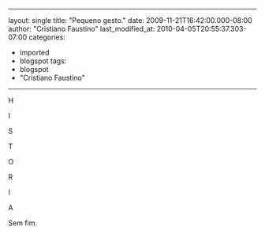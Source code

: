 
---
layout: single
title: "Pequeno gesto."
date: 2009-11-21T16:42:00.000-08:00
author: "Cristiano Faustino"
last_modified_at: 2010-04-05T20:55:37.303-07:00
categories:
  - imported
  - blogspot
tags:
  - blogspot
  - "Cristiano Faustino"
---

H

I

S

T

O

R

I

A



Sem fim.